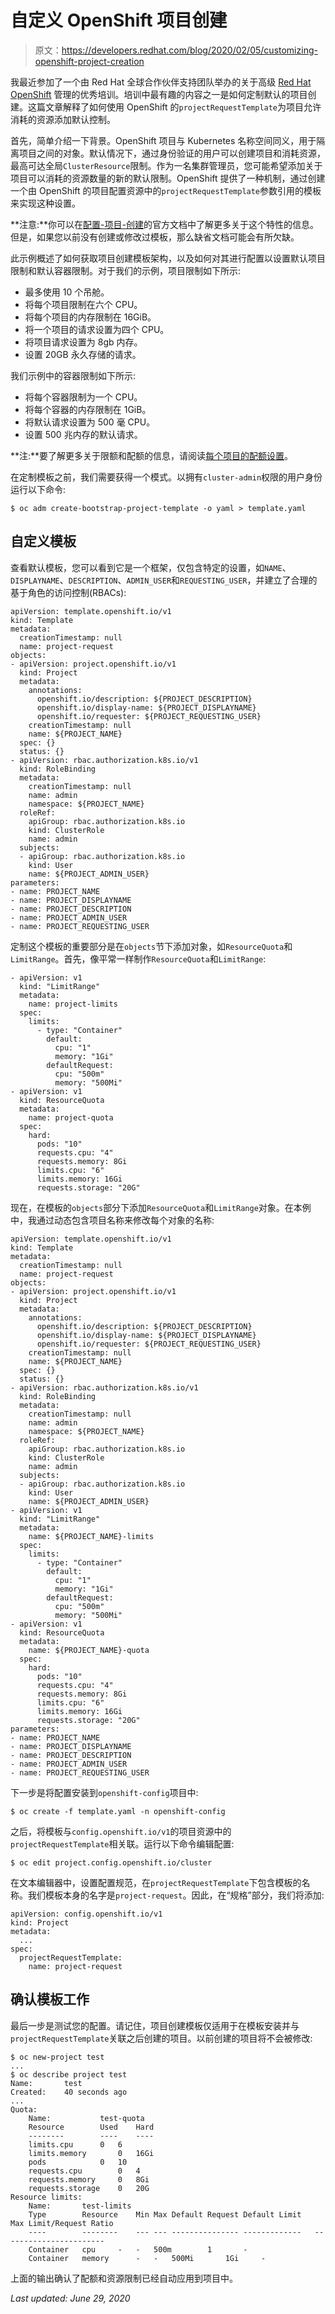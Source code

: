# 自定义 OpenShift 项目创建

> 原文：<https://developers.redhat.com/blog/2020/02/05/customizing-openshift-project-creation>

我最近参加了一个由 Red Hat 全球合作伙伴支持团队举办的关于高级 [Red Hat OpenShift](http://developers.redhat.com/openshift/) 管理的优秀培训。培训中最有趣的内容之一是如何定制默认的项目创建。这篇文章解释了如何使用 OpenShift 的`projectRequestTemplate`为项目允许消耗的资源添加默认控制。

首先，简单介绍一下背景。OpenShift 项目与 Kubernetes 名称空间同义，用于隔离项目之间的对象。默认情况下，通过身份验证的用户可以创建项目和消耗资源，最高可达全局`ClusterResource`限制。作为一名集群管理员，您可能希望添加关于项目可以消耗的资源数量的新的默认限制。OpenShift 提供了一种机制，通过创建一个由 OpenShift 的项目配置资源中的`projectRequestTemplate`参数引用的模板来实现这种设置。

**注意:**你可以在[配置-项目-创建](https://docs.openshift.com/container-platform/4.2/applications/projects/configuring-project-creation.html)的官方文档中了解更多关于这个特性的信息。但是，如果您以前没有创建或修改过模板，那么缺省文档可能会有所欠缺。

此示例概述了如何获取项目创建模板架构，以及如何对其进行配置以设置默认项目限制和默认容器限制。对于我们的示例，项目限制如下所示:

*   最多使用 10 个吊舱。
*   将每个项目限制在六个 CPU。
*   将每个项目的内存限制在 16GiB。
*   将一个项目的请求设置为四个 CPU。
*   将项目请求设置为 8gb 内存。
*   设置 20GB 永久存储的请求。

我们示例中的容器限制如下所示:

*   将每个容器限制为一个 CPU。
*   将每个容器的内存限制在 1GiB。
*   将默认请求设置为 500 毫 CPU。
*   设置 500 兆内存的默认请求。

**注:**要了解更多关于限额和配额的信息，请阅读[每个项目的配额设置](https://docs.openshift.com/container-platform/4.2/applications/quotas/quotas-setting-per-project.html)。

在定制模板之前，我们需要获得一个模式。以拥有`cluster-admin`权限的用户身份运行以下命令:

```
$ oc adm create-bootstrap-project-template -o yaml > template.yaml
```

## 自定义模板

查看默认模板，您可以看到它是一个框架，仅包含特定的设置，如`NAME`、`DISPLAYNAME`、`DESCRIPTION`、`ADMIN_USER`和`REQUESTING_USER`，并建立了合理的基于角色的访问控制(RBACs):

```
apiVersion: template.openshift.io/v1
kind: Template
metadata:
  creationTimestamp: null
  name: project-request
objects:
- apiVersion: project.openshift.io/v1
  kind: Project
  metadata:
    annotations:
      openshift.io/description: ${PROJECT_DESCRIPTION}
      openshift.io/display-name: ${PROJECT_DISPLAYNAME}
      openshift.io/requester: ${PROJECT_REQUESTING_USER}
    creationTimestamp: null
    name: ${PROJECT_NAME}
  spec: {}
  status: {}
- apiVersion: rbac.authorization.k8s.io/v1
  kind: RoleBinding
  metadata:
    creationTimestamp: null
    name: admin
    namespace: ${PROJECT_NAME}
  roleRef:
    apiGroup: rbac.authorization.k8s.io
    kind: ClusterRole
    name: admin
  subjects:
  - apiGroup: rbac.authorization.k8s.io
    kind: User
    name: ${PROJECT_ADMIN_USER}
parameters:
- name: PROJECT_NAME
- name: PROJECT_DISPLAYNAME
- name: PROJECT_DESCRIPTION
- name: PROJECT_ADMIN_USER
- name: PROJECT_REQUESTING_USER

```

定制这个模板的重要部分是在`objects`节下添加对象，如`ResourceQuota`和`LimitRange`。首先，像平常一样制作`ResourceQuota`和`LimitRange`:

```
- apiVersion: v1
  kind: "LimitRange"
  metadata:
    name: project-limits
  spec:
    limits:
      - type: "Container"
        default:
          cpu: "1" 
          memory: "1Gi" 
        defaultRequest:
          cpu: "500m" 
          memory: "500Mi"
- apiVersion: v1
  kind: ResourceQuota
  metadata:
    name: project-quota
  spec:
    hard:
      pods: "10" 
      requests.cpu: "4" 
      requests.memory: 8Gi 
      limits.cpu: "6" 
      limits.memory: 16Gi
      requests.storage: "20G"

```

现在，在模板的`objects`部分下添加`ResourceQuota`和`LimitRange`对象。在本例中，我通过动态包含项目名称来修改每个对象的名称:

```
apiVersion: template.openshift.io/v1
kind: Template
metadata:
  creationTimestamp: null
  name: project-request
objects:
- apiVersion: project.openshift.io/v1
  kind: Project
  metadata:
    annotations:
      openshift.io/description: ${PROJECT_DESCRIPTION}
      openshift.io/display-name: ${PROJECT_DISPLAYNAME}
      openshift.io/requester: ${PROJECT_REQUESTING_USER}
    creationTimestamp: null
    name: ${PROJECT_NAME}
  spec: {}
  status: {}
- apiVersion: rbac.authorization.k8s.io/v1
  kind: RoleBinding
  metadata:
    creationTimestamp: null
    name: admin
    namespace: ${PROJECT_NAME}
  roleRef:
    apiGroup: rbac.authorization.k8s.io
    kind: ClusterRole
    name: admin
  subjects:
  - apiGroup: rbac.authorization.k8s.io
    kind: User
    name: ${PROJECT_ADMIN_USER}
- apiVersion: v1
  kind: "LimitRange"
  metadata:
    name: ${PROJECT_NAME}-limits
  spec:
    limits:
      - type: "Container"
        default:
          cpu: "1" 
          memory: "1Gi" 
        defaultRequest:
          cpu: "500m" 
          memory: "500Mi"
- apiVersion: v1
  kind: ResourceQuota
  metadata:
    name: ${PROJECT_NAME}-quota
  spec:
    hard:
      pods: "10" 
      requests.cpu: "4" 
      requests.memory: 8Gi 
      limits.cpu: "6" 
      limits.memory: 16Gi
      requests.storage: "20G"
parameters:
- name: PROJECT_NAME
- name: PROJECT_DISPLAYNAME
- name: PROJECT_DESCRIPTION
- name: PROJECT_ADMIN_USER
- name: PROJECT_REQUESTING_USER

```

下一步是将配置安装到`openshift-config`项目中:

```
$ oc create -f template.yaml -n openshift-config
```

之后，将模板与`config.openshift.io/v1`的项目资源中的`projectRequestTemplate`相关联。运行以下命令编辑配置:

```
$ oc edit project.config.openshift.io/cluster
```

在文本编辑器中，设置配置规范，在`projectRequestTemplate`下包含模板的名称。我们模板本身的名字是`project-request`。因此，在“规格”部分，我们将添加:

```
apiVersion: config.openshift.io/v1
kind: Project
metadata:
  ...
spec:
  projectRequestTemplate:
    name: project-request

```

## **确认模板工作**

最后一步是测试您的配置。请记住，项目创建模板仅适用于在模板安装并与`projectRequestTemplate`关联之后创建的项目。以前创建的项目将不会被修改:

```
$ oc new-project test
...
$ oc describe project test
Name:		test
Created:	40 seconds ago
...
Quota:
	Name:			test-quota
	Resource		Used	Hard
	--------		----	----
	limits.cpu		0	6
	limits.memory		0	16Gi
	pods			0	10
	requests.cpu		0	4
	requests.memory		0	8Gi
	requests.storage	0	20G
Resource limits:
	Name:		test-limits
	Type		Resource	Min	Max	Default Request	Default Limit	Max Limit/Request Ratio
	----		--------	---	---	---------------	-------------	-----------------------
	Container	cpu		-	-	500m		1		-
	Container	memory		-	-	500Mi		1Gi		-

```

上面的输出确认了配额和资源限制已经自动应用到项目中。

*Last updated: June 29, 2020*